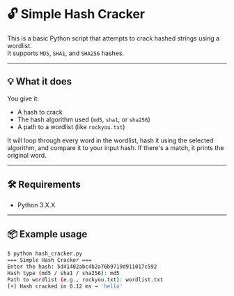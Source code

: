 # 🔓 Simple Hash Cracker

This is a basic Python script that attempts to crack hashed strings using a wordlist.  
It supports `MD5`, `SHA1`, and `SHA256` hashes.

---

## 💡 What it does

You give it:
- A hash to crack
- The hash algorithm used (`md5`, `sha1`, or `sha256`)
- A path to a wordlist (like `rockyou.txt`)

It will loop through every word in the wordlist, hash it using the selected algorithm, and compare it to your input hash. If there's a match, it prints the original word.

---

## 🛠️ Requirements

- Python 3.X.X

---

## 📦 Example usage

```bash
$ python hash_cracker.py
=== Simple Hash Cracker ===
Enter the hash: 5d41402abc4b2a76b9719d911017c592
Hash type (md5 / sha1 / sha256): md5
Path to wordlist (e.g., rockyou.txt): wordlist.txt
[+] Hash cracked in 0.12 ms → 'hello'
```
